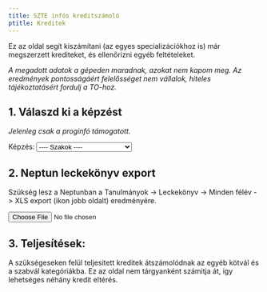 ```yaml
---
title: SZTE infós kreditszámoló
ptitle: Kreditek
---
```


Ez az oldal segít kiszámítani (az egyes specializációkhoz is) már megszerzett krediteket, és ellenőrizni egyéb feltételeket.

*A megadott adatok a gépeden maradnak, azokat nem kapom meg.
Az eredmények pontosságáért felelősséget nem vállalok, hiteles tájékoztatásért fordulj a TO-hoz.*

## 1. Válaszd ki a képzést

*Jelenleg csak a proginfó támogatott.*

<label>
Képzés:
<select style="color: black" id="szak">
    <option selected value="nope">---- Szakok ----</option>
    <option value="gai" disabled>gazdaságinformatikus</option>
    <option value="pti">programtervező informatikus</option>
    <option value="mei" disabled>mérnökinformatikus</option>
</select>
</label>
<span id="szakError" style="color: red"></span>

## 2. Neptun leckekönyv export
Szükség lesz a Neptunban a Tanulmányok -> Leckekönyv -> Minden félév -> XLS export (ikon jobb oldalt) eredményére.

<input type="file" id="leckekonyv" accept=".xlsx, application/vnd.openxmlformats-officedocument.spreadsheetml.sheet" />

## 3. Teljesítések:
<span id="specs"></span>

A szükségeseken felül teljesitett kreditek átszámolódnak az egyéb kötvál és a szabvál kategóriákba. Ez az oldal nem tárgyanként számitja át, igy lehetséges néhány kredit eltérés.

<script src="xlsx.full.min.js"></script>
<script src="papaparse.min.js"></script>
<script src="specdata.js"></script>
<script src="spec.js"></script>

